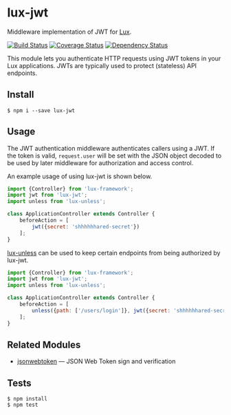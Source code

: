 # lux-jwt
Middleware implementation of JWT for [Lux](https://github.com/postlight/lux).

[![Build Status](https://travis-ci.org/nickschot/lux-jwt.svg?branch=master)](https://travis-ci.org/nickschot/lux-jwt) [![Coverage Status](https://coveralls.io/repos/github/nickschot/lux-jwt/badge.svg?branch=master)](https://coveralls.io/github/nickschot/lux-jwt?branch=master) [![Dependency Status](https://david-dm.org/nickschot/lux-jwt.svg)](https://david-dm.org/nickschot/lux-jwt)

This module lets you authenticate HTTP requests using JWT tokens in your Lux
applications. JWTs are typically used to protect (stateless) API endpoints.

## Install

    $ npm i --save lux-jwt

## Usage
The JWT authentication middleware authenticates callers using a JWT.
If the token is valid, `request.user` will be set with the JSON object decoded
to be used by later middleware for authorization and access control.

An example usage of using lux-jwt is shown below.

```javascript
import {Controller} from 'lux-framework';
import jwt from 'lux-jwt';
import unless from 'lux-unless';

class ApplicationController extends Controller {
    beforeAction = [
        jwt({secret: 'shhhhhhared-secret'})
    ];
}
```

[lux-unless](https://github.com/nickschot/lux-unless) can be used to keep certain endpoints from being authorized by lux-jwt.

```javascript
import {Controller} from 'lux-framework';
import jwt from 'lux-jwt';
import unless from 'lux-unless';

class ApplicationController extends Controller {
    beforeAction = [
        unless({path: ['/users/login']}, jwt({secret: 'shhhhhhared-secret'}))
    ];
}
```

## Related Modules

- [jsonwebtoken](https://github.com/auth0/node-jsonwebtoken) — JSON Web Token sign and verification

## Tests

    $ npm install
    $ npm test
